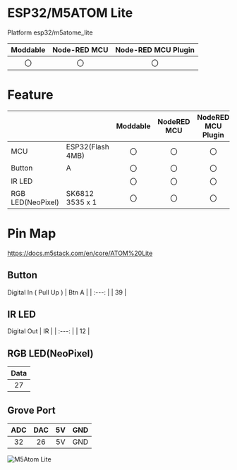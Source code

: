 # ESP32/M5ATOM Lite
Platform esp32/m5atome_lite

|Moddable|Node-RED MCU|Node-RED MCU Plugin|
|:--:|:--:|:--:|
|〇|〇|〇|

# Feature
| | | Moddable | NodeRED MCU | NodeRED MCU Plugin|
|:--|:--|:--: |:--: |:--:|
| MCU | ESP32(Flash 4MB) | 〇 | 〇 | 〇 |  
| Button  | A | 〇  | 〇  | 〇  |
| IR LED||〇|〇|〇|
| RGB LED(NeoPixel) | SK6812 3535 x 1 | 〇   | 〇   | 〇   |

# Pin Map
https://docs.m5stack.com/en/core/ATOM%20Lite

## Button 
Digital In ( Pull Up )
| Btn A |
| :---: |
| 39  |
## IR LED 
Digital Out
| IR |
| :---: |
| 12  |


## RGB LED(NeoPixel)
| Data |
| :----: |
| 27     |

## Grove Port
| ADC | DAC | 5V  | GND |
| :-: | :-: | :-: | :-: |
| 32  | 26  | 5V  | GND |

![M5Atom Lite](https://static-cdn.m5stack.com/resource/docs/products/core/ATOM%20Lite/pinMap-596e43e7-6056-4c25-a4aa-bc941d63b115.png)